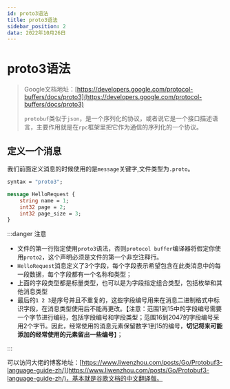 ```yaml
---
id: proto3语法
title: proto3语法
sidebar_position: 2
data: 2022年10月26日
---
```


# proto3语法

>   Google文档地址：[https://developers.google.com/protocol-buffers/docs/proto3](https://developers.google.com/protocol-buffers/docs/proto3)
>
>   `protobuf`类似于`json`，是一个序列化的协议，或者说它是一个接口描述语言，主要作用就是在`rpc`框架里把它作为通信的序列化的一个协议。



## 定义一个消息

我们前面定义消息的时候使用的是`message`关键字,文件类型为`.proto`。

```protobuf
syntax = "proto3";

message HelloRequest {
	string name = 1;
	int32 page = 2;
	int32 page_size = 3;
}
```

:::danger 注意

-   文件的第一行指定使用`proto3`语法，否则`protocol buffer`编译器将假定你使用`proto2`，这个声明必须是文件的第一个非空注释行。
-   `HelloRequest`消息定义了3个字段，每个字段表示希望包含在此类消息中的每一段数据，每个字段都有一个名称和类型；
-   上面的字段类型都是标量类型，也可以是为字段指定组合类型，包括枚举和其他消息类型
-   最后的`1 2 3`是序号并且不重复的，这些字段编号用来在消息二进制格式中标识字段，在消息类型使用后不能再更改。【注意：范围1到15中的字段编号需要一个字节进行编码，包括字段编号和字段类型；范围16到2047的字段编号采用2个字节。因此，经常使用的消息元素保留数字1到15的编号，**切记将来可能添加的经常使用的元素留出一些编号**】；

:::



可以访问大佬的博客地址：[https://www.liwenzhou.com/posts/Go/Protobuf3-language-guide-zh/](https://www.liwenzhou.com/posts/Go/Protobuf3-language-guide-zh/)，基本就是谷歌文档的中文翻译版。


